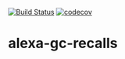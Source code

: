 [![Build Status](https://travis-ci.org/tc-ca/alexa-gc-recalls.svg?branch=master)](https://travis-ci.org/tc-ca/alexa-gc-recalls)
[![codecov](https://codecov.io/gh/tc-ca/alexa-gc-recalls/branch/master/graph/badge.svg)](https://codecov.io/gh/tc-ca/alexa-gc-recalls/)
# alexa-gc-recalls
